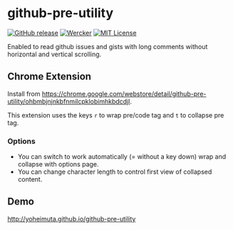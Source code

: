 # github-pre-utility

[![GitHub release](http://img.shields.io/github/release/yoheimuta/github-pre-utility.svg?style=flat-square)][release]
[![Wercker](http://img.shields.io/wercker/ci/54393fe184570fc622001411.svg?style=flat-square)][wercker]
[![MIT License](http://img.shields.io/badge/license-MIT-blue.svg?style=flat-square)][license]

[release]: https://github.com/yoheimuta/github-pre-utility/releases
[wercker]: https://app.wercker.com/project/bykey/07449a9cbfed0c4e758316f792c19909
[license]: https://github.com/yoheimuta/github-pre-utility/blob/master/LICENSE

Enabled to read github issues and gists with long comments without horizontal and vertical scrolling.

## Chrome Extension

Install from https://chrome.google.com/webstore/detail/github-pre-utility/ohbmbjnjnkbfnmilcpklobimhkbdcdjl.

This extension uses the keys `r` to wrap pre/code tag and `t` to collapse pre tag.

### Options

- You can switch to work automatically (= without a key down) wrap and collapse with options page.
- You can change character length to control first view of collapsed content.

## Demo

http://yoheimuta.github.io/github-pre-utility
